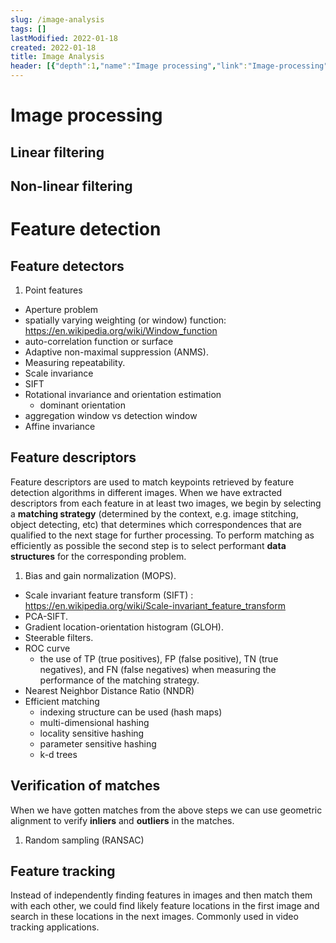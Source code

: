 ```yaml
---
slug: /image-analysis
tags: []
lastModified: 2022-01-18
created: 2022-01-18
title: Image Analysis
header: [{"depth":1,"name":"Image processing","link":"Image-processing"},{"depth":2,"name":"Linear filtering","link":"Linear-filtering"},{"depth":2,"name":"Non-linear filtering","link":"Non-linear-filtering"},{"depth":1,"name":"Feature detection","link":"Feature-detection"},{"depth":2,"name":"Feature detectors","link":"Feature-detectors"},{"depth":2,"name":"Feature descriptors","link":"Feature-descriptors"},{"depth":2,"name":"Verification of matches","link":"Verification-of-matches"},{"depth":2,"name":"Feature tracking","link":"Feature-tracking"}]
---
```


# Image processing

## Linear filtering

## Non-linear filtering

# Feature detection

##  Feature detectors

1. Point features
- Aperture problem
- spatially varying weighting (or window) function: https://en.wikipedia.org/wiki/Window_function
- auto-correlation function or surface
- Adaptive non-maximal suppression (ANMS).
- Measuring repeatability.
- Scale invariance
- SIFT
- Rotational invariance and orientation estimation
    - dominant orientation
- aggregation window vs detection window
- Affine invariance

## Feature descriptors
Feature descriptors are used to match keypoints retrieved by feature detection algorithms in different images. When we have extracted descriptors from each feature in at least two images, we begin by selecting a **matching strategy** (determined by the context, e.g. image stitching, object detecting, etc) that determines which correspondences that are qualified to the next stage for further processing. To perform matching as efficiently as possible the second step is to select performant **data structures** for the corresponding problem.
1. Bias and gain normalization (MOPS).
- Scale invariant feature transform (SIFT) : https://en.wikipedia.org/wiki/Scale-invariant_feature_transform
- PCA-SIFT.
- Gradient location-orientation histogram (GLOH).
- Steerable filters.
- ROC curve
    - the use of TP (true positives), FP (false positive), TN (true negatives), and FN (false negatives) when measuring the performance of the matching strategy.
- Nearest Neighbor Distance Ratio (NNDR)
- Efficient matching
    - indexing structure can be used (hash maps)
    - multi-dimensional hashing
    - locality sensitive hashing
    - parameter sensitive hashing
    - k-d trees

## Verification of matches
When we have gotten matches from the above steps we can use geometric alignment to verify **inliers** and **outliers** in the matches.
1. Random sampling (RANSAC)

## Feature tracking
Instead of independently finding features in images and then match them with each other, we could find likely feature locations in the first image and search in these locations in the next images. Commonly used in video tracking applications.